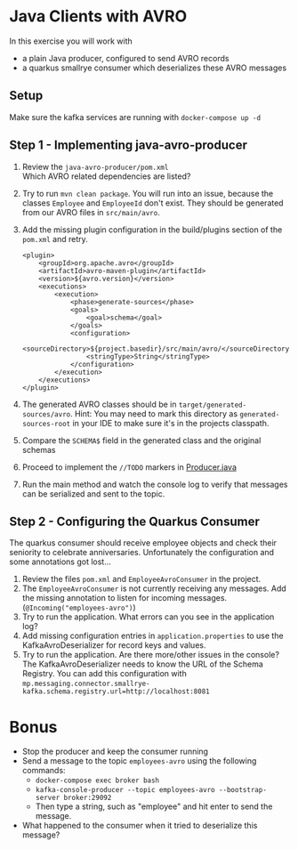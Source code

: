 # Java Clients with AVRO

In this exercise you will work with

* a plain Java producer, configured to send AVRO records
* a quarkus smallrye consumer which deserializes these AVRO messages

## Setup

Make sure the kafka services are running with `docker-compose up -d`


## Step 1 - Implementing java-avro-producer

1. Review the `java-avro-producer/pom.xml`  
   Which AVRO related dependencies are listed?
2. Try to run `mvn clean package`. You will run into an issue, because the classes `Employee` and `EmployeeId` don't exist. They should be generated from our AVRO files in `src/main/avro`.
3. Add the missing plugin configuration in the build/plugins section of the `pom.xml` and retry.

       <plugin>
           <groupId>org.apache.avro</groupId>
           <artifactId>avro-maven-plugin</artifactId>
           <version>${avro.version}</version>
           <executions>
               <execution>
                   <phase>generate-sources</phase>
                   <goals>
                       <goal>schema</goal>
                   </goals>
                   <configuration>
                       <sourceDirectory>${project.basedir}/src/main/avro/</sourceDirectory>
                       <stringType>String</stringType>
                   </configuration>
               </execution>
           </executions>
       </plugin>

4. The generated AVRO classes should be in `target/generated-sources/avro`.
   Hint: You may need to mark this directory as `generated-sources-root` in your IDE to make sure it's in the projects classpath.
5. Compare the `SCHEMA$` field in the generated class and the original schemas
6. Proceed to implement the `//TODO` markers in [Producer.java](java-avro-producer/src/main/java/io/spoud/training/Producer.java)
7. Run the main method and watch the console log to verify that messages can be serialized and sent to the topic.


## Step 2 - Configuring the Quarkus Consumer

The quarkus consumer should receive employee objects and check their seniority to celebrate anniversaries.
Unfortunately the configuration and some annotations got lost...

1. Review the files `pom.xml` and `EmployeeAvroConsumer` in the project.
2. The `EmployeeAvroConsumer` is not currently receiving any messages. Add the missing annotation to listen for incoming messages. (`@Incoming("employees-avro")`)
3. Try to run the application. What errors can you see in the application log?
4. Add missing configuration entries in `application.properties` to use the KafkaAvroDeserializer for record keys and values.
5. Try to run the application. Are there more/other issues in the console?  
   The KafkaAvroDeserializer needs to know the URL of the Schema Registry. You can add this configuration with `mp.messaging.connector.smallrye-kafka.schema.registry.url=http://localhost:8081`


# Bonus

* Stop the producer and keep the consumer running
* Send a message to the topic `employees-avro` using the following commands:
  * `docker-compose exec broker bash`
  * `kafka-console-producer --topic employees-avro --bootstrap-server broker:29092`
  * Then type a string, such as "employee" and hit enter to send the message.
* What happened to the consumer when it tried to deserialize this message?
